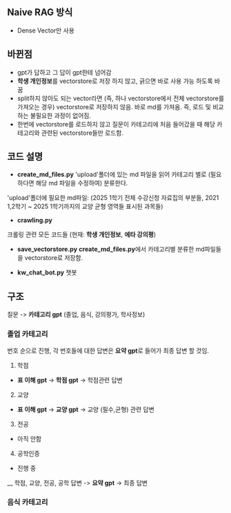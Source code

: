 ## Naive RAG 방식 
- Dense Vector만 사용


## 바뀐점
- gpt가 답하고 그 답이 gpt한테 넘어감
- **학생 개인정보**를 vectorstore로 저장 하지 않고, 긁으면 바로 사용 가능 하도록 바꿈
- split하지 않아도 되는 vector라면 (즉, 하나 vectorstore에서 전체 vectorstore를 가져오는 경우) vectorstore로 저장하지 않음. 바로 md를 가져옴. 즉, 로드 및 비교하는 불필요한 과정이 없어짐.
- 한번에 vectorstore를 로드하지 않고 질문이 카테고리에 처음 들어갔을 때 해당 카테고리와 관련된 vectorstore들만 로드함.  

## 코드 설명
- **create_md_files.py**
'upload'폴더에 있는 md 파일을 읽어 카테고리 별로 (필요하다면 해당 md 파일을 수정하여) 분류한다.  


'upload'폴더에 필요한 md파일: (2025 1학기 전체 수강신청 자료집의 부분들, 2021 1,2학기 ~ 2025 1학기까지의 교양 균형 영역들 표시된 과목들) 


- **crawling.py**


크롤링 관련 모든 코드들 (현재: **학생 개인정보**, **에타 강의평**)


- **save_vectorstore.py**
**create_md_files.py**에서 카테고리별 분류한 md파일들을 vectorstore로 저장함. 


- **kw_chat_bot.py**
챗봇


## 구조


질문 -> **카테고리 gpt** (졸업, 음식, 강의평가, 학사정보)


### **졸업 카테고리**


번호 순으로 진행, 각 번호들에 대한 답변은 **요약 gpt**로 들어가 최종 답변 할 것임.


1. 학점
- **표 이해 gpt** -> **학점 gpt** -> 학점관련 답변

2. 교양
- **표 이해 gpt** -> **교양 gpt** -> 교양 (필수,균형) 관련 답변

3. 전공
- 아직 안함

4. 공학인증
- 진행 중

__
학점, 교양, 전공, 공학 답변 -> **요약 gpt** -> 최종 답변

### **음식 카테고리**

